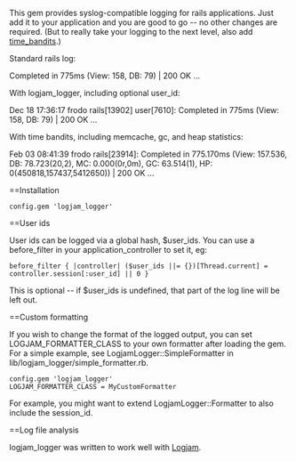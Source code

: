 This gem provides syslog-compatible logging for rails applications. Just add it to your application and you are good to go -- no other changes are required. (But to really take your logging to the next level, also add [time_bandits](http://github.com/skaes/time_bandits).)

Standard rails log:

  Completed in 775ms (View: 158, DB: 79) | 200 OK ...
  
With logjam_logger, including optional user_id:

  Dec 18 17:36:17 frodo rails[13902] user[7610]: Completed in 775ms (View: 158, DB: 79) | 200 OK ...
  
With time bandits, including memcache, gc, and heap statistics:

  Feb 03 08:41:39 frodo rails[23914]: Completed in 775.170ms (View: 157.536, DB: 78.723(20,2), MC: 0.000(0r,0m), GC: 63.514(1), HP: 0(450818,157437,5412650)) | 200 OK ...

==Installation

    config.gem 'logjam_logger'
    
==User ids

User ids can be logged via a global hash, $user_ids. You can use a before_filter in your application_controller to set it, eg:

    before_filter { |controller| ($user_ids ||= {})[Thread.current] = controller.session[:user_id] || 0 }
    
This is optional -- if $user_ids is undefined, that part of the log line will be left out.

==Custom formatting

If you wish to change the format of the logged output, you can set LOGJAM_FORMATTER_CLASS to your own formatter after loading the gem. For a simple example, see LogjamLogger::SimpleFormatter in lib/logjam_logger/simple_formatter.rb.

    config.gem 'logjam_logger'
    LOGJAM_FORMATTER_CLASS = MyCustomFormatter
    
For example, you might want to extend LogjamLogger::Formatter to also include the session_id.
    
==Log file analysis

logjam_logger was written to work well with [Logjam](http://github.com/alpinegizmo/logjam).
